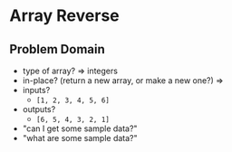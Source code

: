 # Array Reverse

## Problem Domain

- type of array? => integers
- in-place? (return a new array, or make a new one?) =>
- inputs?
  - `[1, 2, 3, 4, 5, 6]`
- outputs?
  - `[6, 5, 4, 3, 2, 1]`
- "can I get some sample data?"
- "what are some sample data?"
